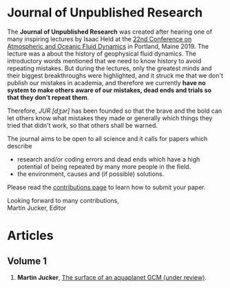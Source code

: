 # Journal of Unpublished Research

The **Journal of Unpublished Research** was created after hearing one of many inspiring lectures by Isaac Held at the [22nd Conference on Atmospheric and Oceanic Fluid Dynamics](https://www.ametsoc.org/index.cfm/ams/meetings-events/ams-meetings/22nd-conference-on-atmospheric-and-oceanic-fluid-dynamics/) in Portland, Maine 2019.
The lecture was a about the history of geophysical fluid dynamics. The introductory words
mentioned that we need to know history to avoid repeating mistakes.
But during the lectures, only the greatest minds and their biggest breakthroughs were highlighted, and it struck me that we don't publish our mistakes in academia, and therefore we currently
**have no system to make others aware of our mistakes, dead ends and trials so that they don't repeat them**.

Therefore, _JUR [d&#658;&#601;r]_ has been founded so that the brave and the bold can let others know what mistakes they made or generally which things they tried that didn't work, so that others shall be warned.

The journal aims to be open to all science and it calls for papers which describe
- research and/or coding errors and dead ends which have a high potential of being repeated by many more people in the field.
- the environment, causes and (if possible) solutions.

Please read the [contributions page](CONTRIBUTE.MD) to learn how to submit your paper.

Looking forward to many contributions,
</br>
Martin Jucker, Editor

# Articles

## Volume 1

1. **Martin Jucker**, [The surface of an aquaplanet GCM (under review)](papers/MiMA_mixed_layer.md).
